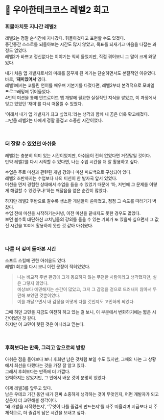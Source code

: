 # 🚀 우아한테크코스 레벨2 회고

### 휘몰아치듯 지나간 레벨2
레벨2는 정말 순식간에 지나갔다. 휘몰아쳤다고 표현할 수도 있겠다.  
중간중간 스스로를 되돌아보는 시간도 많지 않았고, 목표를 되새기고 마음을 다잡는 과정도 없었다.  
레벨2가 바쁘고 정신없다는 이야기는 익히 들었지만, 직접 겪어보니 그 말이 크게 와닿았다.

내가 처음 앱 개발자로서의 미래를 꿈꾸게 된 계기는 단순하면서도 본질적인 이유였다. 바로, ‘**재미있어서**’였다.  
레벨1에서는 코틀린 언어를 배우며 기본기를 다졌다면, 레벨2부터 본격적으로 모바일 프로그래밍에 뛰어들었다.  
4번의 미션을 통해 안드로이드 앱 개발에 필요한 실질적인 지식을 쌓았고, 이 과정에서 잊고 있었던 ‘재미’를 다시 떠올릴 수 있었다.

‘이래서 내가 앱 개발자가 되고 싶었지.’라는 생각과 함께 내 꿈은 더욱 확고해졌다.  
그만큼 레벨2는 나에게 정말 즐겁고 소중한 시간이었다.

<br>

### 더 잘할 수 있었던 아쉬움
레벨2는 충분히 의미 있는 시간이었지만, 아쉬움이 전혀 없었다면 거짓말일 것이다.  
만약 레벨2를 다시 시작할 수 있다면, 나는 수업 시간을 더 잘 활용하고 싶다.

수업은 주로 미션과 관련된 개념 강의나 미션 피드백으로 구성되어 있다.  
레벨2 초반까지는 수업보다 나의 미션이 한 발자국 앞서 있었다.  
미션을 먼저 경험한 상태에서 수업을 들을 수 있었기 때문에 ‘아, 저번에 그 문제를 이렇게 해결할 수 있겠구나!’하는 깨달음을 얻은 순간이 많았다.

하지만 레벨2 후반으로 갈수록 생소한 개념들이 쏟아졌고, 점점 그 속도를 따라가기 벅찼다.  
수업 전에 미션을 시작하기는커녕, 이전 미션을 끝내지도 못한 경우도 많았다.  
보면 볼수록 대단하신 코치님들의 강의를 들을 수 있는 기회가 또 있을까 싶으면서 그 값진 시간을 100% 활용하지 못한 것 같아 아쉬웠다.

<br>

### 나를 더 깊이 돌아본 시간
소프트 스킬에 관한 아쉬움도 있다.  
레벨1 회고를 다시 보니 이런 문장이 적혀있었다.

> 나는 비교적 주변 환경에 크게 동요하지 않는 무던한 사람이라고 생각했지만, 실은 그렇지 않았다.  
> 예상보다 예민해지는 순간이 많았고, 그저 그 감정을 겉으로 드러내지 않아서 무던해 보였던 것뿐이었다.  
> 이를 깨달으면서 내 감정을 어떻게 다룰 것인지도 고민하게 되었다.

그때 하던 고민을 지금도 여전히 하고 있는 걸 보니, 이 부분에서 변화하기에는 짧은 시간이었던 것 같다.  
하지만 이 고민이 헛된 것은 아니라고 믿는다.

<br>

### 후회보다는 만족, 그리고 앞으로의 방향
아쉬운 점을 돌아보다 보니 후회만 남은 것처럼 보일 수도 있지만, 그때의 나는 그 상황에서 최선을 다했다는 것을 가장 잘 알고 있다.  
그래서 후회보다는 만족에 더 가깝다.  
완벽하지는 않았지만, 그 안에서 배운 것이 분명히 있었다.

이제 레벨3를 앞두고 있다.  
남은 우테코 기간 동안 내가 진짜 소중하게 생각하는 것이 무엇인지, 어떤 개발자가 되고 싶은지 더 고민해볼 생각이다.  
‘왜 개발을 시작했는지’, ‘무엇이 나를 즐겁게 만드는지’를 자주 떠올리며 지금보다 더 주체적으로, 더 즐겁게 남은 시간을 보내고 싶다.
